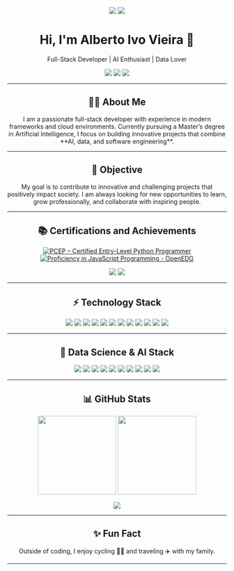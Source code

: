 <p align="center">
  <img src="https://img.shields.io/github/followers/albertoivo?style=social">
  <img src="https://komarev.com/ghpvc/?username=albertoivo">
</p>

<h1 align="center">Hi, I'm Alberto Ivo Vieira 👋</h1>
<p align="center">Full-Stack Developer | AI Enthusiast | Data Lover</p>

<p align="center">
  <a href="https://albertoivo.github.io/"><img src="https://img.shields.io/badge/website-000000?style=for-the-badge&logo=About.me&logoColor=white"></a>
  <a href="https://www.linkedin.com/in/alberto-ivo-vieira/"><img src="https://img.shields.io/badge/LinkedIn-0077B5?style=for-the-badge&logo=linkedin&logoColor=white"></a>
  <a href="mailto:albertoivo@gmail.com"><img src="https://img.shields.io/badge/Gmail-D14836?style=for-the-badge&logo=gmail&logoColor=white"></a>
</p>

---

<h2 align="center">👨‍💻 About Me</h2>
<p align="center">
  I am a passionate full-stack developer with experience in modern frameworks and cloud environments.  
  Currently pursuing a Master’s degree in Artificial Intelligence, I focus on building innovative projects that combine **AI, data, and software engineering**.
</p>

---

<h2 align="center">🎯 Objective</h2>
<p align="center">
  My goal is to contribute to innovative and challenging projects that positively impact society.  
  I am always looking for new opportunities to learn, grow professionally, and collaborate with inspiring people.
</p>

---

<h2 align="center">📚 Certifications and Achievements</h2>
<p align="center">
  <p align="center">
    <a href="https://www.credly.com/earner/earned/badge/b66a4908-a8dd-47c0-81bd-b5f17c746864" target="_blank" title="PCEP – Certified Entry-Level Python Programmer">
      <img alt="PCEP – Certified Entry-Level Python Programmer"
          src="https://img.shields.io/badge/PCEP-Certified%20Python%20Programmer-3776AB?style=for-the-badge&logo=python&logoColor=white">
    </a>
    <a href="https://www.credly.com/earner/earned/badge/85075235-4fea-45fd-8965-e4e8cffdc4a7" target="_blank" title="Proficiency in JavaScript Programming - OpenEDG">
      <img alt="Proficiency in JavaScript Programming - OpenEDG"
          src="https://img.shields.io/badge/OpenEDG-JavaScript%20Proficiency-F7DF1E?style=for-the-badge&logo=javascript&logoColor=white">
    </a>
  </p>
  <p align="center">
    <img src="https://img.shields.io/badge/Udacity-grey?style=for-the-badge&logo=udacity&logoColor=15B8E6">
    <img src="https://img.shields.io/badge/Udemy-A435F0?style=for-the-badge&logo=Udemy&logoColor=white">
  </p>
</p>


---

<h2 align="center">⚡ Technology Stack</h2>
<p align="center">
  <img src="https://img.shields.io/badge/python-3670A0?style=for-the-badge&logo=python&logoColor=ffdd54">
  <img src="https://img.shields.io/badge/javascript-%23323330.svg?style=for-the-badge&logo=javascript&logoColor=%23F7DF1E">
  <img src="https://img.shields.io/badge/node.js-339933?style=for-the-badge&logo=Node.js&logoColor=white">
  <img src="https://img.shields.io/badge/react-%2320232a.svg?style=for-the-badge&logo=react&logoColor=%2361DAFB">
  <img src="https://img.shields.io/badge/react_native-%2320232a.svg?style=for-the-badge&logo=react&logoColor=%2361DAFB">
  <img src="https://img.shields.io/badge/Java-ED8B00?style=for-the-badge&logo=openjdk&logoColor=white">
  <img src="https://img.shields.io/badge/docker-%230db7ed.svg?style=for-the-badge&logo=docker&logoColor=white">
  <img src="https://img.shields.io/badge/postgresql-%23316192.svg?style=for-the-badge&logo=postgresql&logoColor=white">
  <img src="https://img.shields.io/badge/git-%23F05033.svg?style=for-the-badge&logo=git&logoColor=white">
  <img src="https://img.shields.io/badge/github-%23121011.svg?style=for-the-badge&logo=github&logoColor=white">
  <img src="https://img.shields.io/badge/html5-%23E34F26.svg?style=for-the-badge&logo=html5&logoColor=white">
  <img src="https://img.shields.io/badge/css3-%231572B6.svg?style=for-the-badge&logo=css3&logoColor=white">
</p>

---

<h2 align="center">🔬 Data Science & AI Stack</h2>
<p align="center">
  <img src="https://img.shields.io/badge/jupyter-%23FA0F00.svg?style=for-the-badge&logo=jupyter&logoColor=white">
  <img src="https://img.shields.io/badge/numpy-%23013243.svg?style=for-the-badge&logo=numpy&logoColor=white">
  <img src="https://img.shields.io/badge/pandas-%23150458.svg?style=for-the-badge&logo=pandas&logoColor=white">
  <img src="https://img.shields.io/badge/scikit--learn-F7931E?style=for-the-badge&logo=scikit-learn&logoColor=white">
  <img src="https://img.shields.io/badge/TensorFlow-FF6F00?style=for-the-badge&logo=tensorflow&logoColor=white">
  <img src="https://img.shields.io/badge/PyTorch-%23EE4C2C.svg?style=for-the-badge&logo=PyTorch&logoColor=white">
  <img src="https://img.shields.io/badge/Matplotlib-%23ffff3f.svg?style=for-the-badge&logo=Matplotlib&logoColor=black">
  <img src="https://img.shields.io/badge/Seaborn-3776AB?style=for-the-badge&logo=python&logoColor=white">
  <img src="https://img.shields.io/badge/Plotly-%233F4F75.svg?style=for-the-badge&logo=plotly&logoColor=white">
  <img src="https://img.shields.io/badge/PowerBI-F2C811?style=for-the-badge&logo=Power%20BI&logoColor=white">
  <!-- Keras -->
  <!-- img src="https://img.shields.io/badge/Keras-D00000?style=for-the-badge&logo=Keras&logoColor=white" -->
</p>

---
<!--
<h2 align="center">🚀 Featured Projects</h2>
<p align="center">
  <a href="https://github.com/albertoivo/ai-text-summarizer"><img src="https://img.shields.io/badge/-AI%20Text%20Summarizer-blue?style=for-the-badge&logo=github"></a>
  <a href="https://github.com/albertoivo/fullstack-dashboard"><img src="https://img.shields.io/badge/-FullStack%20Dashboard-green?style=for-the-badge&logo=github"></a>
</p>

---
-->

<h2 align="center">📊 GitHub Stats</h2>
<p align="center">
  <img src="https://github-readme-stats.vercel.app/api?username=albertoivo&show_icons=true&theme=nightowl" height="180em"/>
  <img src="https://github-readme-streak-stats.herokuapp.com/?user=albertoivo&theme=nightowl" height="180em"/>
</p>
<p align="center">
  <img src="https://github-readme-stats.vercel.app/api/top-langs/?username=albertoivo&layout=compact&theme=nightowl"/>
</p>

---

<h2 align="center">✨ Fun Fact</h2>
<p align="center">
  Outside of coding, I enjoy cycling 🚴‍♂️ and traveling ✈️ with my family.
</p>

<hr>

